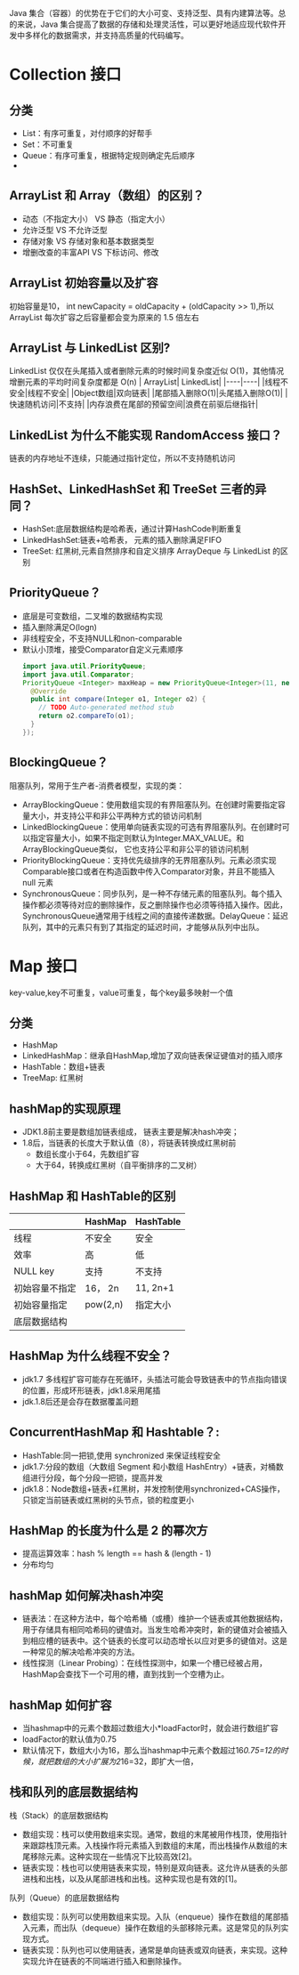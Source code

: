   Java 集合（容器）的优势在于它们的大小可变、支持泛型、具有内建算法等。总的来说，Java 集合提高了数据的存储和处理灵活性，可以更好地适应现代软件开发中多样化的数据需求，并支持高质量的代码编写。
# Collection 接口
## 分类
- List：有序可重复，对付顺序的好帮手
- Set：不可重复
- Queue：有序可重复，根据特定规则确定先后顺序
- 
## ArrayList 和 Array（数组）的区别？
- 动态（不指定大小） VS 静态（指定大小）
- 允许泛型 VS 不允许泛型
- 存储对象 VS 存储对象和基本数据类型
- 增删改查的丰富API VS 下标访问、修改
## ArrayList 初始容量以及扩容
初始容量是10， int newCapacity = oldCapacity + (oldCapacity >> 1),所以 ArrayList 每次扩容之后容量都会变为原来的 1.5 倍左右

## ArrayList 与 LinkedList 区别?
LinkedList 仅仅在头尾插入或者删除元素的时候时间复杂度近似 O(1)，其他情况增删元素的平均时间复杂度都是 O(n) 
| ArrayList| LinkedList|
|----|----|
|线程不安全|线程不安全|
|Object数组|双向链表|
|尾部插入删除O(1)|头尾插入删除O(1)|
|快速随机访问|不支持|
|内存浪费在尾部的预留空间|浪费在前驱后继指针|

## LinkedList 为什么不能实现 RandomAccess 接口？
链表的内存地址不连续，只能通过指针定位，所以不支持随机访问

## HashSet、LinkedHashSet 和 TreeSet 三者的异同？
- HashSet:底层数据结构是哈希表，通过计算HashCode判断重复
- LinkedHashSet:链表+哈希表， 元素的插入删除满足FIFO
- TreeSet: 红黑树,元素自然排序和自定义排序
ArrayDeque 与 LinkedList 的区别
## PriorityQueue？
- 底层是可变数组，二叉堆的数据结构实现
- 插入删除满足O(logn)
- 非线程安全，不支持NULL和non-comparable
- 默认小顶堆，接受Comparator自定义元素顺序
  ```java
  import java.util.PriorityQueue;
  import java.util.Comparator;
  PriorityQueue <Integer> maxHeap = new PriorityQueue<Integer>(11, new Comparator<Integer>() {
    @Override
    public int compare(Integer o1, Integer o2) {
      // TODO Auto-generated method stub
      return o2.compareTo(o1);
    }
  });
  ```
##  BlockingQueue？
阻塞队列，常用于生产者-消费者模型，实现的类：
- ArrayBlockingQueue：使用数组实现的有界阻塞队列。在创建时需要指定容量大小，并支持公平和非公平两种方式的锁访问机制
- LinkedBlockingQueue：使用单向链表实现的可选有界阻塞队列。在创建时可以指定容量大小，如果不指定则默认为Integer.MAX_VALUE。和ArrayBlockingQueue类似， 它也支持公平和非公平的锁访问机制
- PriorityBlockingQueue：支持优先级排序的无界阻塞队列。元素必须实现Comparable接口或者在构造函数中传入Comparator对象，并且不能插入 null 元素
- SynchronousQueue：同步队列，是一种不存储元素的阻塞队列。每个插入操作都必须等待对应的删除操作，反之删除操作也必须等待插入操作。因此，SynchronousQueue通常用于线程之间的直接传递数据。DelayQueue：延迟队列，其中的元素只有到了其指定的延迟时间，才能够从队列中出队。

# Map 接口
key-value,key不可重复，value可重复，每个key最多映射一个值
## 分类
- HashMap
- LinkedHashMap：继承自HashMap,增加了双向链表保证键值对的插入顺序
- HashTable：数组+链表
- TreeMap: 红黑树
## hashMap的实现原理
- JDK1.8前主要是数组加链表组成， 链表主要是解决hash冲突；
- 1.8后，当链表的长度大于默认值（8），将链表转换成红黑树前
  - 数组长度小于64，先数组扩容
  - 大于64，转换成红黑树（自平衡排序的二叉树）
## HashMap 和 HashTable的区别
||HashMap|HashTable|
|----|----|----|
|线程|不安全|安全|
|效率|高|低|
|NULL key|支持|不支持|
|初始容量不指定|16， 2n|11, 2n+1|
|初始容量指定|pow(2,n)|指定大小|
|底层数据结构|||
## HashMap 为什么线程不安全？
- jdk1.7 多线程扩容可能存在死循环，头插法可能会导致链表中的节点指向错误的位置，形成环形链表，jdk1.8采用尾插
- jdk.1.8后还是会存在数据覆盖问题
## ConcurrentHashMap 和 Hashtable？:
- HashTable:同一把锁,使用 synchronized 来保证线程安全
- jdk1.7:分段的数组（大数组 Segment 和小数组 HashEntry）+链表，对桶数组进行分段，每个分段一把锁，提高并发
- jdk1.8：Node数组+链表+红黑树，并发控制使用synchronized+CAS操作，只锁定当前链表或红黑树的头节点，锁的粒度更小

## HashMap 的长度为什么是 2 的幂次方
- 提高运算效率：hash % length == hash & (length - 1)
- 分布均匀
## hashMap 如何解决hash冲突
- 链表法：在这种方法中，每个哈希桶（或槽）维护一个链表或其他数据结构，用于存储具有相同哈希码的键值对。当发生哈希冲突时，新的键值对会被插入到相应槽的链表中。这个链表的长度可以动态增长以应对更多的键值对。这是一种常见的解决哈希冲突的方法。
- 线性探测（Linear Probing）：在线性探测中，如果一个槽已经被占用，HashMap会查找下一个可用的槽，直到找到一个空槽为止。
## hashMap 如何扩容
- 当hashmap中的元素个数超过数组大小*loadFactor时，就会进行数组扩容
- loadFactor的默认值为0.75
- 默认情况下，数组大小为16，那么当hashmap中元素个数超过16*0.75=12的时候，就把数组的大小扩展为2*16=32，即扩大一倍，
## 栈和队列的底层数据结构
栈（Stack）的底层数据结构
- 数组实现：栈可以使用数组来实现。通常，数组的末尾被用作栈顶，使用指针来跟踪栈顶元素。入栈操作将元素插入到数组的末尾，而出栈操作从数组的末尾移除元素。这种实现在一些情况下比较高效[2]。
- 链表实现：栈也可以使用链表来实现，特别是双向链表。这允许从链表的头部进栈和出栈，以及从尾部进栈和出栈。这种实现也是有效的[1]。

队列（Queue）的底层数据结构
- 数组实现：队列可以使用数组来实现。入队（enqueue）操作在数组的尾部插入元素，而出队（dequeue）操作在数组的头部移除元素。这是常见的队列实现方式。
- 链表实现：队列也可以使用链表，通常是单向链表或双向链表，来实现。这种实现允许在链表的不同端进行插入和删除操作。


